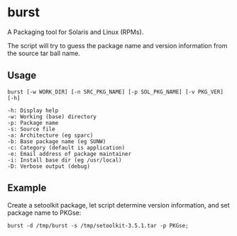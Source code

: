 burst
=====

A Packaging tool for Solaris and Linux (RPMs).

The script will try to guess the package name and version information from the source tar ball name.

Usage
-----

    burst [-w WORK_DIR] [-n SRC_PKG_NAME] [-p SOL_PKG_NAME] [-v PKG_VER] [-h]

    -h: Display help
    -w: Working (base) directory
    -p: Package name
    -s: Source file
    -a: Architecture (eg sparc)
    -b: Base package name (eg SUNW)
    -c: Category (default is application)
    -e: Email address of package maintainer
    -i: Install base dir (eg /usr/local)
    -D: Verbose output (debug)

Example
-------
  
Create a setoolkit package, let script determine version information, and set package name to PKGse:
  
    burst -d /tmp/burst -s /tmp/setoolkit-3.5.1.tar -p PKGse;

